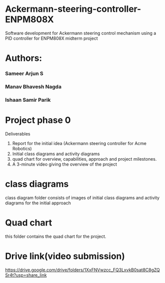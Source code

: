 # Ackermann-steering-controller-ENPM808X
Software development for Ackermann steering control mechanism using a PID controller for ENPM808X midterm project

# Authors:
### Sameer Arjun S 
### Manav Bhavesh Nagda
### Ishaan Samir Parik 



# Project phase 0
Deliverables
1. Report for the initial idea (Ackermann steering controller for Acme Robotics)
2. Initial class diagrams and activity diagrams
3. quad chart for overview, capabilities, approach and project milestones.
4. A 3-minute video giving the overview of the project

# class diagrams
class diagram folder consists of images of initial class diagrams and activity diagrams for the initial approach

# Quad chart
this folder contains the quad chart for the project.

# Drive link(video submission)
https://drive.google.com/drive/folders/1XxFNVwzcc_FQ3LxvkB0sat8C8gZQSr4t?usp=share_link
